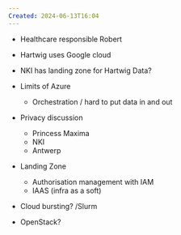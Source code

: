 ```yaml
---
Created: 2024-06-13T16:04
---
```

- Healthcare responsible Robert

  

  

- Hartwig uses Google cloud
- NKI has landing zone for Hartwig Data?
- Limits of Azure
    - Orchestration / hard to put data in and out
- Privacy discussion
    - Princess Maxima
    - NKI
    - Antwerp

  
  

- Landing Zone
    - Authorisation management with IAM
    - IAAS (infra as a soft)
    

  

- Cloud bursting? /Slurm

  

- OpenStack?
